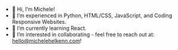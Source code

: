 - 👋 Hi, I’m Michele!
- 👀 I’m experienced in Python, HTML/CSS, JavaScript, and Coding Responsive Websites.
- 🌱 I’m currently learning React.
- 💞️ I’m interested in collaborating - feel free to reach out at: hello@michelehelkenn.com!

<!---
mahelkenn/mahelkenn is a ✨ special ✨ repository because its `README.md` (this file) appears on your GitHub profile.
You can click the Preview link to take a look at your changes.
--->
